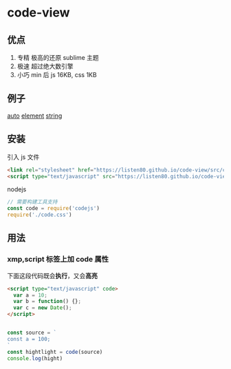 # code-view

## 优点

1. 专精 极高的还原 sublime 主题
2. 极速 超过绝大数引擎
3. 小巧 min 后 js 16KB, css 1KB

## 例子

[auto](https://listen80.github.io/code-view/examples/auto.html)
[element](https://listen80.github.io/code-view/examples/element.html)
[string](https://listen80.github.io/code-view/examples/string.html)

## 安装

引入 js 文件

```html
<link rel="stylesheet" href="https://listen80.github.io/code-view/src/code.css" />
<script type="text/javascript" src="https://listen80.github.io/code-view/dist/code.min.js"></script>
```

nodejs
```js
// 需要构建工具支持
const code = require('codejs')
require('./code.css')

```

## 用法

### xmp,script 标签上加 code 属性

下面这段代码既会**执行**，又会**高亮**

```html
<script type="text/javascript" code>
  var a = 10;
  var b = function() {};
  var c = new Date();
</script>
```
```js

```
```js
const source = `
const a = 100;
`
const hightlight = code(source)
console.log(hight)
```